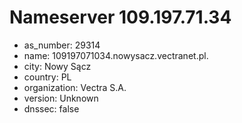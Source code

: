 # Nameserver 109.197.71.34

* as_number: 29314
* name: 109197071034.nowysacz.vectranet.pl.
* city: Nowy Sącz
* country: PL
* organization: Vectra S.A.
* version: Unknown
* dnssec: false
